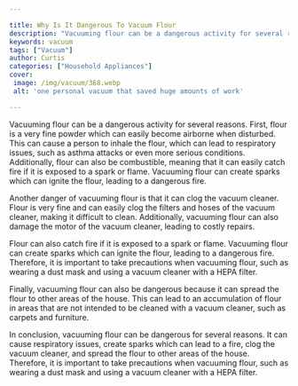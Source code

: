 ```yaml
---

title: Why Is It Dangerous To Vacuum Flour
description: "Vacuuming flour can be a dangerous activity for several reasons. First, flour is a very fine powder which can easily become airbor...continue on"
keywords: vacuum
tags: ["Vacuum"]
author: Curtis
categories: ["Household Appliances"]
cover: 
 image: /img/vacuum/368.webp
 alt: 'one personal vacuum that saved huge amounts of work'

---
```


Vacuuming flour can be a dangerous activity for several reasons. First, flour is a very fine powder which can easily become airborne when disturbed. This can cause a person to inhale the flour, which can lead to respiratory issues, such as asthma attacks or even more serious conditions. Additionally, flour can also be combustible, meaning that it can easily catch fire if it is exposed to a spark or flame. Vacuuming flour can create sparks which can ignite the flour, leading to a dangerous fire.

Another danger of vacuuming flour is that it can clog the vacuum cleaner. Flour is very fine and can easily clog the filters and hoses of the vacuum cleaner, making it difficult to clean. Additionally, vacuuming flour can also damage the motor of the vacuum cleaner, leading to costly repairs.

Flour can also catch fire if it is exposed to a spark or flame. Vacuuming flour can create sparks which can ignite the flour, leading to a dangerous fire. Therefore, it is important to take precautions when vacuuming flour, such as wearing a dust mask and using a vacuum cleaner with a HEPA filter.

Finally, vacuuming flour can also be dangerous because it can spread the flour to other areas of the house. This can lead to an accumulation of flour in areas that are not intended to be cleaned with a vacuum cleaner, such as carpets and furniture.

In conclusion, vacuuming flour can be dangerous for several reasons. It can cause respiratory issues, create sparks which can lead to a fire, clog the vacuum cleaner, and spread the flour to other areas of the house. Therefore, it is important to take precautions when vacuuming flour, such as wearing a dust mask and using a vacuum cleaner with a HEPA filter.
